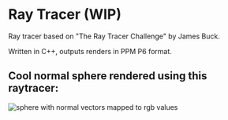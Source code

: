 # Ray Tracer (WIP)
Ray tracer based on "The Ray Tracer Challenge" by James Buck.

Written in C++, outputs renders in PPM P6 format.
## Cool normal sphere rendered using this raytracer: 
![sphere with normal vectors mapped to rgb values](./normal_sphere.gif)